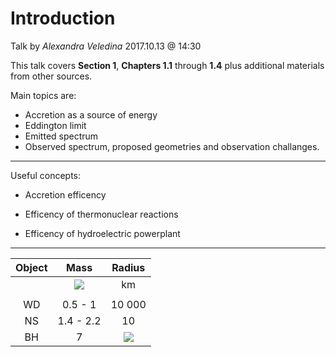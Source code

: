 
# Introduction 
Talk by _Alexandra Veledina_ 2017.10.13 @ 14:30

This talk covers **Section 1**, **Chapters 1.1** through **1.4** plus additional materials from other sources.

Main topics are:
- Accretion as a source of energy
- Eddington limit
- Emitted spectrum
- Observed spectrum, proposed geometries and observation challanges.

---

Useful concepts:

- Accretion efficency <img align="middle" hspace=10 alt="" src="https://latex.codecogs.com/gif.latex?\eta_\mathrm{acc}=\frac{R_\mathrm{S}}{4R}\approx0.1"/>

- Efficency of thermonuclear reactions <img align="bottom" hspace=10 alt="" src="https://latex.codecogs.com/gif.latex?\mathrm{H\&space;\rightarrow\&space;He}:~\&space;\eta_\mathrm{nuc}=0.007"/>

- Efficency of hydroelectric powerplant <img align="middle" hspace=10 alt="" src="https://latex.codecogs.com/gif.latex?\eta_\mathrm{H_2O}<\frac{gh}{c^2}\approx10^{-15}"/>

---

| Object | Mass      | Radius |
| :---:  | :---:     | :---:  |
|        | <img align="middle" src="https://latex.codecogs.com/gif.latex?\mathbf{M}_\odot"/> | km |
|        |           |        |
| WD     | 0.5 - 1   | 10 000 |
| NS     | 1.4 - 2.2 | 10     |
| BH     | 7         | <img align="middle" src="https://latex.codecogs.com/gif.latex?3\frac{\mathbf{M}}{\mathbf{M}_\odot}"/> |
